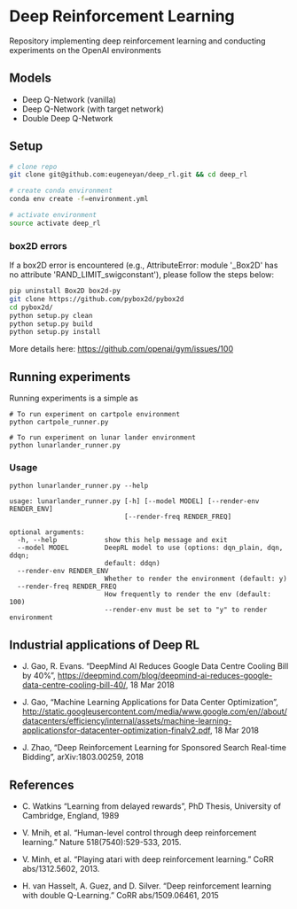 # Deep Reinforcement Learning 

Repository implementing deep reinforcement learning and conducting experiments on the OpenAI environments

## Models

* Deep Q-Network (vanilla)
* Deep Q-Network (with target network)
* Double Deep Q-Network

## Setup

```bash
# clone repo
git clone git@github.com:eugeneyan/deep_rl.git && cd deep_rl

# create conda environment
conda env create -f=environment.yml

# activate environment
source activate deep_rl
```

### box2D errors

If a box2D error is encountered (e.g., AttributeError: module '_Box2D' has no attribute 'RAND_LIMIT_swigconstant'), please follow the steps below:  

```bash
pip uninstall Box2D box2d-py
git clone https://github.com/pybox2d/pybox2d
cd pybox2d/
python setup.py clean
python setup.py build
python setup.py install
```

More details here: <https://github.com/openai/gym/issues/100>

## Running experiments

Running experiments is a simple as 

```
# To run experiment on cartpole environment
python cartpole_runner.py

# To run experiment on lunar lander environment 
python lunarlander_runner.py
```

### Usage

```
python lunarlander_runner.py --help

usage: lunarlander_runner.py [-h] [--model MODEL] [--render-env RENDER_ENV]
                             [--render-freq RENDER_FREQ]

optional arguments:
  -h, --help            show this help message and exit
  --model MODEL         DeepRL model to use (options: dqn_plain, dqn, ddqn;
                        default: ddqn)
  --render-env RENDER_ENV
                        Whether to render the environment (default: y)
  --render-freq RENDER_FREQ
                        How frequently to render the env (default: 100)
                        --render-env must be set to "y" to render environment
```

## Industrial applications of Deep RL

* J. Gao, R. Evans. “DeepMind AI Reduces Google Data Centre Cooling Bill by 40%”, https://deepmind.com/blog/deepmind-ai-reduces-google-data-centre-cooling-bill-40/, 18 Mar 2018

* J. Gao, “Machine Learning Applications for Data Center Optimization”, http://static.googleusercontent.com/media/www.google.com/en//about/datacenters/efficiency/internal/assets/machine-learning-applicationsfor-datacenter-optimization-finalv2.pdf, 18 Mar 2018

* J. Zhao, “Deep Reinforcement Learning for Sponsored Search Real-time Bidding”, arXiv:1803.00259, 2018

## References

* C. Watkins “Learning from delayed rewards”, PhD Thesis, University of Cambridge, England, 1989

* V. Mnih, et al. “Human-level control through deep reinforcement learning.” Nature 518(7540):529-533, 2015.

* V. Minh, et al. “Playing atari with deep reinforcement learning.” CoRR abs/1312.5602, 2013.

* H. van Hasselt, A. Guez, and D. Silver. “Deep reinforcement learning with double Q-Learning.” CoRR abs/1509.06461, 2015

